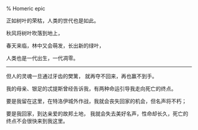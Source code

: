 % Homeric epic

正如树叶的荣枯，人类的世代也是如此。

秋风将树叶吹落到地上，

春天来临，林中又会萌发，长出新的绿叶，

人类也是一代出生，一代凋零。

------

但人的灵魂一旦通过牙齿的樊篱， 就再夺不回来，再也赢不到手。

我的母亲、银足的忒提斯曾经告诉我，有两种命运引导我走向死亡的终点。

要是我留在这里，在特洛伊城外作战，我就会丧失回家的机会，但名声将不朽；

要是我回家，到达亲爱的故邦土地， 我就会失去美好名声，性命却长久，死亡的终点不会很快来到我这里。
